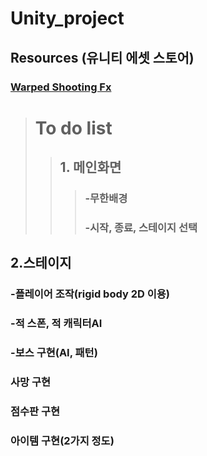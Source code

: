 # Unity_project

## Resources (유니티 에셋 스토어)
### [Warped Shooting Fx][link1]
[link1]: https://assetstore.unity.com/packages/2d/textures-materials/abstract/warped-shooting-fx-195246
### 

># To do list
>	>## 1. 메인화면
> > >### -무한배경
> > >### -시작, 종료, 스테이지 선택

## 2.스테이지
### -플레이어 조작(rigid body 2D 이용)
### -적 스폰, 적 캐릭터AI
### -보스 구현(AI, 패턴)
### 사망 구현
### 점수판 구현
### 아이템 구현(2가지 정도)
